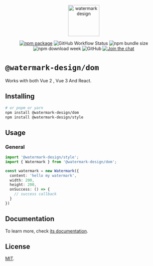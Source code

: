 <p align="center">
  <a href="https://watermark-design.github.io/watermark/" target="_blank" rel="noopener noreferrer">
    <img height="100" src="https://watermark-design.github.io/watermark/full-logo.png" alt="watermark design">
  </a>
</p>
<p align="center">
  <a href="https://npmjs.com/package/@watermark-design/dom"><img src="https://badgen.net/npm/v/@watermark-design/dom" alt="npm package"></a>
  <img alt="GitHub Workflow Status" src="https://img.shields.io/github/actions/workflow/status/watermark-design/watermark/deploy.yml?branch=main">
  <img alt="npm bundle size" src="https://img.shields.io/bundlephobia/minzip/@watermark-design/dom">
  <img alt="npm download week" src="https://img.shields.io/npm/dw/@watermark-design/dom">
  <img alt="GitHub" src="https://img.shields.io/github/license/watermark-design/watermark">
  <a href="https://discord.gg/89xaVqpV"><img src="https://img.shields.io/discord/1143015541175496777" alt="Join the chat"></a>
</p>

# `@watermark-design/dom`

Works with both Vue 2 , Vue 3 And React.

## Installing

```bash
# or pnpm or yarn
npm install @watermark-design/dom
npm install @watermark-design/style
```

## Usage

### General

```ts
import '@watermark-design/style';
import { Watermark } from '@watermark-design/dom';

const watermark = new Watermark({
  content: 'hello my watermark',
  width: 200,
  height: 200,
  onSuccess: () => {
    // success callback
  }
})
```

## Documentation

To learn more, check [its documentation](https://watermark-design.github.io/watermark/).

## License

[MIT](LICENSE).
